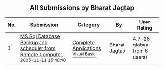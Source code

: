 ﻿<div align="center">

## All Submissions by Bharat Jagtap 

</div>

No.  | Submission | Category | By   | User Rating
---- | ---------- | -------- | ---- | -----------
1 | [MS Sql Database Backup and scheduler from Remote Computer\.<br /><sup>2005-11-11 15:48:40</sup>](https://github.com/Planet-Source-Code/bharat-jagtap-ms-sql-database-backup-and-scheduler-from-remote-computer__1-63284) | [Complete Applications<br /><sup>Visual Basic</sup>](../ByCategory/complete-applications__1-27.md) | Bharat Jagtap  | 4.7 (28 globes from 6 users)
